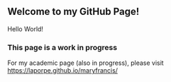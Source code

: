 ## Welcome to my GitHub Page!

Hello World!

### This page is a work in progress

For my academic page (also in progress), please visit https://laporpe.github.io/maryfrancis/

